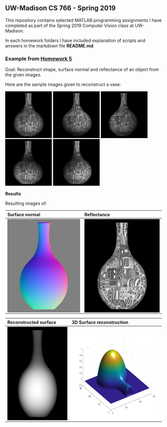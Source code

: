 ## UW-Madison CS 766  - Spring 2019 

This repository contains selected MATLAB programming assignments I have completed as part of the Spring 2019 Computer Vision class at UW-Madison.

In each homework folders I have included explanation of scripts and answers in the markdown file **README.md**


### Example from [Homework 5](https://github.com/ychuang6/computer-vision-766/tree/master/hw5_photometric_stereo)

Goal: Reconstruct shape, surface normal and reflectance of an object from the given images. 

Here are the sample images given to reconstruct a vase:

<p float="left">
  <img src="hw5_photometric_stereo/vase1.png" width="150" />
  <img src="hw5_photometric_stereo/vase2.png" width="150" />
  <img src="hw5_photometric_stereo/vase3.png" width="150" />
  <img src="hw5_photometric_stereo/vase4.png" width="150" />
  <img src="hw5_photometric_stereo/vase5.png" width="150" />
</p>


**Results**

Resulting images of:

| Surface normal | Reflectance |
|:------------- | :------------- |
| <img src="hw5_photometric_stereo/vase_normal_map.png" height="300" align="left" /> | <img src="hw5_photometric_stereo/vase_albedo.png" height="300" align="left" /> |


| Reconstructed surface | 3D Surface reconstruction |
|:------------- | :------------- |
| <img src="hw5_photometric_stereo/vase_surface.png" height="300" align="left" /> | <img src="hw5_photometric_stereo/vase3Drecon.png" height="300" align="left" /> |

